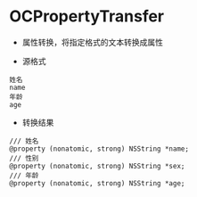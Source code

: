 # OCPropertyTransfer
- 属性转换，将指定格式的文本转换成属性

- 源格式

```objc
姓名  
name
年龄
age
```
- 转换结果

```objc
/// 姓名
@property (nonatomic, strong) NSString *name;
/// 性别
@property (nonatomic, strong) NSString *sex;
/// 年龄
@property (nonatomic, strong) NSString *age;
```
